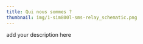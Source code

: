 ```yaml
---
title: Qui nous sommes ?
thumbnail: img/1-sim800l-sms-relay_schematic.png
---
```

add your description here